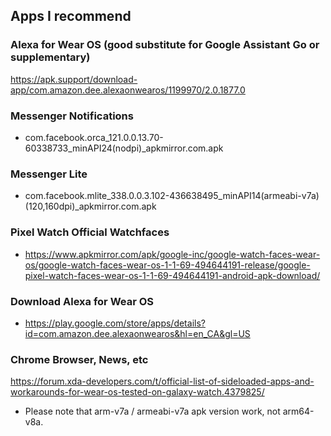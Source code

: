 ## Apps I recommend
### Alexa for Wear OS (good substitute for Google Assistant Go or supplementary)
https://apk.support/download-app/com.amazon.dee.alexaonwearos/1199970/2.0.1877.0

### Messenger Notifications
- com.facebook.orca_121.0.0.13.70-60338733_minAPI24(nodpi)_apkmirror.com.apk
### Messenger Lite
- com.facebook.mlite_338.0.0.3.102-436638495_minAPI14(armeabi-v7a)(120,160dpi)_apkmirror.com.apk
### Pixel Watch Official Watchfaces
- https://www.apkmirror.com/apk/google-inc/google-watch-faces-wear-os/google-watch-faces-wear-os-1-1-69-494644191-release/google-pixel-watch-faces-wear-os-1-1-69-494644191-android-apk-download/
### Download Alexa for Wear OS
- https://play.google.com/store/apps/details?id=com.amazon.dee.alexaonwearos&hl=en_CA&gl=US
### Chrome Browser, News, etc
https://forum.xda-developers.com/t/official-list-of-sideloaded-apps-and-workarounds-for-wear-os-tested-on-galaxy-watch.4379825/

- Please note that arm-v7a / armeabi-v7a apk version work, not arm64-v8a.
